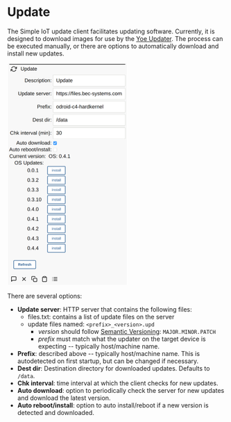 # Update

The Simple IoT update client facilitates updating software. Currently, it is
designed to download images for use by the
[Yoe Updater](https://github.com/YoeDistro/yoe-distro/blob/master/docs/updater.md).
The process can be executed manually, or there are options to automatically
download and install new updates.

<img src="assets/update.png" alt="updater ui" style="zoom:50%;" />

There are several options:

- **Update server**: HTTP server that contains the following files:
  - files.txt: contains a list of update files on the server
  - update files named: `<prefix>_<version>.upd`
    - _version_ should follow [Semantic Versioning](https://semver.org/):
      `MAJOR.MINOR.PATCH`
    - _prefix_ must match what the updater on the target device is expecting --
      typically host/machine name.
- **Prefix**: described above -- typically host/machine name. This is
  autodetected on first startup, but can be changed if necessary.
- **Dest dir**: Destination directory for downloaded updates. Defaults to
  `/data`.
- **Chk interval**: time interval at which the client checks for new updates.
- **Auto download**: option to periodically check the server for new updates and
  download the latest version.
- **Auto reboot/install**: option to auto install/reboot if a new version is
  detected and downloaded.
